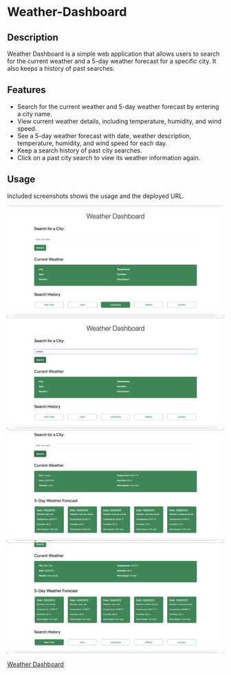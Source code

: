 # Weather-Dashboard

## Description

Weather Dashboard is a simple web application that allows users to search for the current weather and a 5-day weather forecast for a specific city. It also keeps a history of past searches.

## Features

- Search for the current weather and 5-day weather forecast by entering a city name.
- View current weather details, including temperature, humidity, and wind speed.
- See a 5-day weather forecast with date, weather description, temperature, humidity, and wind speed for each day.
- Keep a search history of past city searches.
- Click on a past city search to view its weather information again.

## Usage

Included screenshots shows the usage and the deployed URL.

![alt text](assets/images/Weather-Dashboard-01.png)
![alt text](assets/images/Weather-Dashboard-02.png)
![alt text](assets/images/Weather-Dashboard-03.png)
![alt text](assets/images/Weather-Dashboard-04.png)

[Weather Dashboard](https://mahmoudahmed0528.github.io/Weather-Dashboard/)
